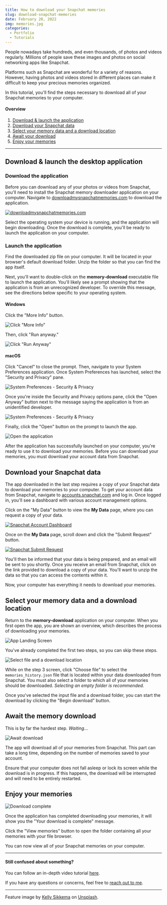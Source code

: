 ```yaml
---
title: How to download your Snapchat memories
slug: download-snapchat-memories
date: February 20, 2022
img: memories.jpg
categories: 
  - Portfolio
  - Tutorials
---
```


People nowadays take hundreds, and even thousands, of photos and videos regularly. Millions of people save these images and photos on social networking apps like Snapchat.


Platforms such as Snapchat are wonderful for a variety of reasons. However, having photos and videos stored in different places can make it difficult to keep your precious memories organized.

<!--more-->

In this tutorial, you'll find the steps necessary to download all of your Snapchat memories to your computer.

#### Overview 
1. [Download & launch the application](#download--launch-the-desktop-application)
   <!-- - [Download the application](#download-the-application)
   - [Launch the application](#launch-the-application) -->
2. [Download your Snapchat data](#download-your-snapchat-data)
3. [Select your memory data and a download location](#select-your-memory-data-and-a-download-location)
4. [Await your download](#await-the-memory-download)
5. [Enjoy your memories](#enjoy-your-memories)

---

## Download & launch the desktop application

### Download the application

Before you can download any of your photos or videos from Snapchat, you'll need to install the Snapchat memory downloader application on your computer. Navigate to [downloadmysnapchatmemories.com](https://www.downloadmysnapchatmemories.com) to download the application.

[![downloadmysnapchatmemories.com](/blog-images/memory-download/memory-downloader-site.png)](https://www.downloadmysnapchatmemories.com)

Select the operating system your device is running, and the application will begin downloading. Once the download is complete, you'll be ready to launch the application on your computer.

### Launch the application

Find the downloaded zip file on your computer. It will be located in your browser's default download folder. Unzip the folder so that you can find the app itself.

Next, you'll want to double-click on the **memory-download** executable file to launch the application. You'll likely see a prompt showing that the application is from an unrecognized developer. To override this message, see the directions below specific to your operating system.

#### Windows

Click the "More Info" button.

![Click "More Info"](/blog-images/memory-download/windows-protected-1.PNG)

Then, click "Run anyway."

![Click "Run Anyway"](/blog-images/memory-download/windows-protected-2.PNG)

#### macOS

Click "Cancel" to close the prompt. Then, navigate to your System Preferences application. Once System Preferences has launched, select the "Security and Privacy" pane.

![System Preferences - Security & Privacy](/blog-images/memory-download/system-preferences-security-privacy.png)

Once you're inside the Security and Privacy options pane, click the "Open Anyway" button next to the message saying the application is from an unidentified developer.

![System Preferences - Security & Privacy](/blog-images/memory-download/system-preferences-open-anyway.png)

Finally, click the "Open" button on the prompt to launch the app.

![Open the application](/blog-images/memory-download/open.png)

After the application has successfully launched on your computer, you're ready to use it to download your memories. Before you can download your memories, you must download your account data from Snapchat.

## Download your Snapchat data

The app downloaded in the last step requires a copy of your Snapchat data to download your memories to your computer. To get your account data from Snapchat, navigate to [accounts.snapchat.com](http://accounts.snapchat.com) and log in. Once logged in, you'll see a dashboard with various account management options.

Click on the "My Data" button to view the **My Data** page, where you can request a copy of your data.

[![Snapchat Account Dashboard](/blog-images/memory-download/snapchat-account-dashboard.png)](http://accounts.snapchat.com/accounts/welcome)

Once on the **My Data** page, scroll down and click the "Submit Request" button.

[![Snapchat Submit Request](/blog-images/memory-download/snapchat-submit-request.png)](http://accounts.snapchat.com/accounts/downloadmydata)

You'll then be informed that your data is being prepared, and an email will be sent to you shortly. Once you receive an email from Snapchat, click on the link provided to download a copy of your data. You'll want to unzip the data so that you can access the contents within it.

Now, your computer has everything it needs to download your memories.

## Select your memory data and a download location

Return to the **memory-download** application on your computer. When you first open the app, you are shown an overview, which describes the process of downloading your memories.

![App Landing Screen](/blog-images/memory-download/app-screen-0.png)

You've already completed the first two steps, so you can skip these steps.

![Select file and a download location](/blog-images/memory-download/app-screen-3.png)

While on the step 3 screen, click "Choose file" to select the `memories_history.json` file that is located within your data downloaded from Snapchat. You must also select a folder to which all of your memories should be downloaded. *Selecting an empty folder is recommended.*

Once you've selected the input file and a download folder, you can start the download by clicking the "Begin download" button.

## Await the memory download

This is by far the hardest step. *Waiting*...

![Await download](/blog-images/memory-download/app-screen-4.png)

The app will download all of your memories from Snapchat. This part can take a long time, depending on the number of memories saved to your account.

Ensure that your computer does not fall asleep or lock its screen while the download is in progress. If this happens, the download will be interrupted and will need to be entirely restarted.

## Enjoy your memories

![Download complete](/blog-images/memory-download/app-screen-5.png)

Once the application has completed downloading your memories, it will show you the "Your download is complete" message.

Click the "View memories" button to open the folder containing all your memories with your file browser.

You can now view all of your Snapchat memories on your computer.

---

#### Still confused about something?

You can follow an in-depth video tutorial [here](https://youtu.be/0_1mJ3w5LaA).

If you have any questions or concerns, feel free to [reach out to me](/contact).

---

Feature image by [Kelly Sikkema](https://unsplash.com/@kellysikkema) on [Unsplash](https://unsplash.com).
